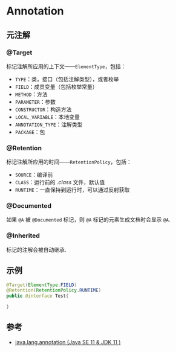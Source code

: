 # Annotation

## 元注解

### @Target

标记注解所应用的上下文——`ElementType`，包括：

- `TYPE`：类，接口（包括注解类型），或者枚举
- `FIELD`：成员变量（包括枚举常量）
- `METHOD`：方法
- `PARAMETER`：参数
- `CONSTRUCTOR`：构造方法
- `LOCAL_VARIABLE`：本地变量
- `ANNOTATION_TYPE`：注解类型
- `PACKAGE`：包

### @Retention

标记注解所应用的时间——`RetentionPolicy`，包括：

- `SOURCE`：编译前
- `CLASS`：运行前的 _.class_ 文件，默认值
- `RUNTIME`：一直保持到运行时，可以通过反射获取

### @Documented

如果 `@A` 被 `@Documented` 标记，则 `@A` 标记的元素生成文档时会显示 `@A`.

### @Inherited

标记的注解会被自动继承.

## 示例

```java title="Test.java"
@Target(ElementType.FIELD)
@Retention(RetentionPolicy.RUNTIME)
public @interface Test{

}
```

## 参考

- [java.lang.annotation (Java SE 11 & JDK 11 )](https://docs.oracle.com/en/java/javase/11/docs/api/java.base/java/lang/annotation/package-summary.html)

